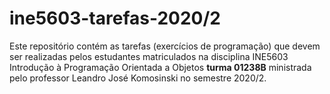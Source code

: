 # ine5603-tarefas-2020/2

Este repositório contém as tarefas (exercícios de programação) que devem ser realizadas pelos estudantes matriculados na disciplina INE5603 Introdução à Programação Orientada a Objetos **turma 01238B** ministrada pelo professor Leandro José Komosinski no semestre 2020/2.
